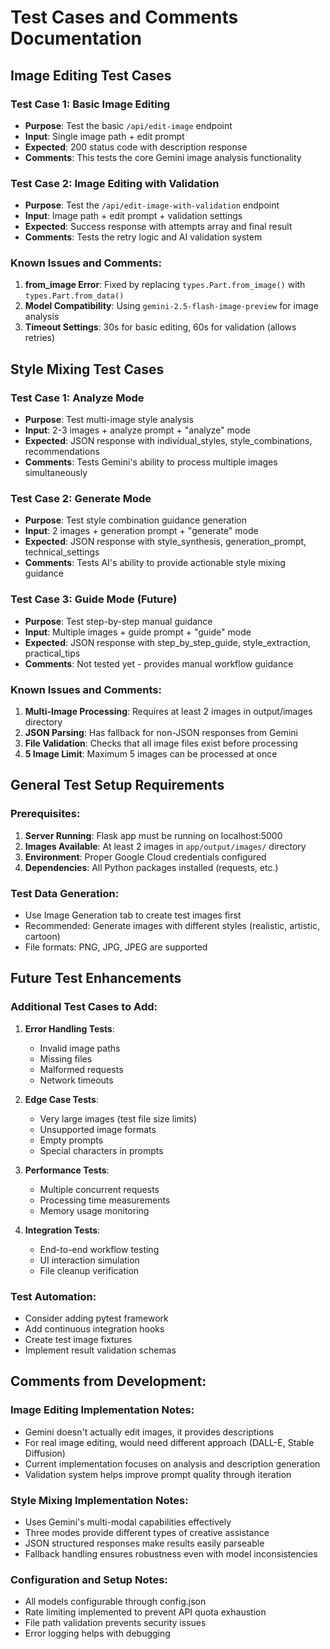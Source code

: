 # Test Cases and Comments Documentation

## Image Editing Test Cases

### Test Case 1: Basic Image Editing
- **Purpose**: Test the basic `/api/edit-image` endpoint
- **Input**: Single image path + edit prompt
- **Expected**: 200 status code with description response
- **Comments**: This tests the core Gemini image analysis functionality

### Test Case 2: Image Editing with Validation
- **Purpose**: Test the `/api/edit-image-with-validation` endpoint
- **Input**: Image path + edit prompt + validation settings
- **Expected**: Success response with attempts array and final result
- **Comments**: Tests the retry logic and AI validation system

### Known Issues and Comments:
1. **from_image Error**: Fixed by replacing `types.Part.from_image()` with `types.Part.from_data()`
2. **Model Compatibility**: Using `gemini-2.5-flash-image-preview` for image analysis
3. **Timeout Settings**: 30s for basic editing, 60s for validation (allows retries)

## Style Mixing Test Cases

### Test Case 1: Analyze Mode
- **Purpose**: Test multi-image style analysis
- **Input**: 2-3 images + analyze prompt + "analyze" mode
- **Expected**: JSON response with individual_styles, style_combinations, recommendations
- **Comments**: Tests Gemini's ability to process multiple images simultaneously

### Test Case 2: Generate Mode
- **Purpose**: Test style combination guidance generation
- **Input**: 2 images + generation prompt + "generate" mode
- **Expected**: JSON response with style_synthesis, generation_prompt, technical_settings
- **Comments**: Tests AI's ability to provide actionable style mixing guidance

### Test Case 3: Guide Mode (Future)
- **Purpose**: Test step-by-step manual guidance
- **Input**: Multiple images + guide prompt + "guide" mode
- **Expected**: JSON response with step_by_step_guide, style_extraction, practical_tips
- **Comments**: Not tested yet - provides manual workflow guidance

### Known Issues and Comments:
1. **Multi-Image Processing**: Requires at least 2 images in output/images directory
2. **JSON Parsing**: Has fallback for non-JSON responses from Gemini
3. **File Validation**: Checks that all image files exist before processing
4. **5 Image Limit**: Maximum 5 images can be processed at once

## General Test Setup Requirements

### Prerequisites:
1. **Server Running**: Flask app must be running on localhost:5000
2. **Images Available**: At least 2 images in `app/output/images/` directory
3. **Environment**: Proper Google Cloud credentials configured
4. **Dependencies**: All Python packages installed (requests, etc.)

### Test Data Generation:
- Use Image Generation tab to create test images first
- Recommended: Generate images with different styles (realistic, artistic, cartoon)
- File formats: PNG, JPG, JPEG are supported

## Future Test Enhancements

### Additional Test Cases to Add:
1. **Error Handling Tests**:
   - Invalid image paths
   - Missing files
   - Malformed requests
   - Network timeouts

2. **Edge Case Tests**:
   - Very large images (test file size limits)
   - Unsupported image formats
   - Empty prompts
   - Special characters in prompts

3. **Performance Tests**:
   - Multiple concurrent requests
   - Processing time measurements
   - Memory usage monitoring

4. **Integration Tests**:
   - End-to-end workflow testing
   - UI interaction simulation
   - File cleanup verification

### Test Automation:
- Consider adding pytest framework
- Add continuous integration hooks
- Create test image fixtures
- Implement result validation schemas

## Comments from Development:

### Image Editing Implementation Notes:
- Gemini doesn't actually edit images, it provides descriptions
- For real image editing, would need different approach (DALL-E, Stable Diffusion)
- Current implementation focuses on analysis and description generation
- Validation system helps improve prompt quality through iteration

### Style Mixing Implementation Notes:
- Uses Gemini's multi-modal capabilities effectively
- Three modes provide different types of creative assistance
- JSON structured responses make results easily parseable
- Fallback handling ensures robustness even with model inconsistencies

### Configuration and Setup Notes:
- All models configurable through config.json
- Rate limiting implemented to prevent API quota exhaustion
- File path validation prevents security issues
- Error logging helps with debugging